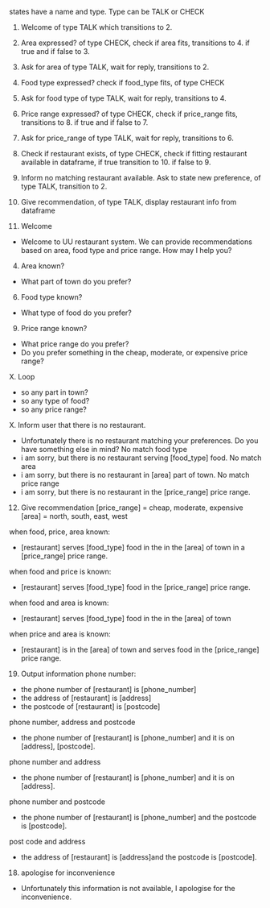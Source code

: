 states have a name and type. Type can be TALK or CHECK

1. Welcome of type TALK which transitions to 2. 
2. Area expressed? of type CHECK, check if area fits, transitions to 4. if true and if false to 3.
3. Ask for area of type TALK, wait for reply, transitions to 2. 
4. Food type expressed? check if food_type fits, of type CHECK
5. Ask for food type of type TALK, wait for reply, transitions to 4.
6. Price range expressed? of type CHECK, check if price_range fits, transitions to 8.  if true and if false to 7.
7. Ask for price_range of type TALK,  wait for reply, transitions to 6.
8. Check if restaurant exists, of type CHECK, check if fitting restaurant available in dataframe, if true transition to 10. if false to 9.
9. Inform no matching restaurant available. Ask to state new preference, of type TALK, transition to 2.
10. Give recommendation, of type TALK, display restaurant info from dataframe

3. Welcome
- Welcome to UU restaurant system. We can provide recommendations based on area, food type and price range. How may I help you?

4. Area known? 
- What part of town do you prefer?

6. Food type known?
- What type of food do you prefer?

9. Price range known?
- What price range do you prefer? 
- Do you prefer something in the cheap, moderate, or expensive price range?

X. Loop
- so any part in town?
- so any type of food?
- so any price range?
  
X. Inform user that there is no restaurant.
- Unfortunately there is no restaurant matching your preferences. Do you have something else in mind?
  No match food type
- i am sorry, but there is no restaurant serving [food_type] food.
  No match area
- i am sorry, but there is no restaurant in [area] part of town.
  No match price range
- i am sorry, but there is no restaurant in the [price_range] price range.

12. Give recommendation
[price_range] = cheap, moderate, expensive
[area] = north, south, east, west

when food, price, area known:
- [restaurant] serves [food_type] food in the in the [area] of town in a [price_range] price range.
  
when food and price is known:
- [restaurant] serves [food_type] food in the [price_range] price range.
  
when food and area is known:
- [restaurant] serves [food_type] food in the in the [area] of town

when price and area is known:
- [restaurant] is in the [area] of town and serves food in the [price_range] price range.

19. Output information
phone number:
- the phone number of [restaurant] is [phone_number]
- the address of [restaurant] is [address]
- the postcode of [restaurant] is [postcode]

phone number, address and postcode
- the phone number of [restaurant] is [phone_number] and it is on [address], [postcode].

phone number and address
- the phone number of [restaurant] is [phone_number] and it is on [address].

phone number and postcode
- the phone number of [restaurant] is [phone_number] and the postcode is [postcode].

post code and address
- the address of [restaurant] is [address]and the postcode is [postcode].

18. apologise for inconvenience 
- Unfortunately this information is not available, I apologise for the inconvenience.






